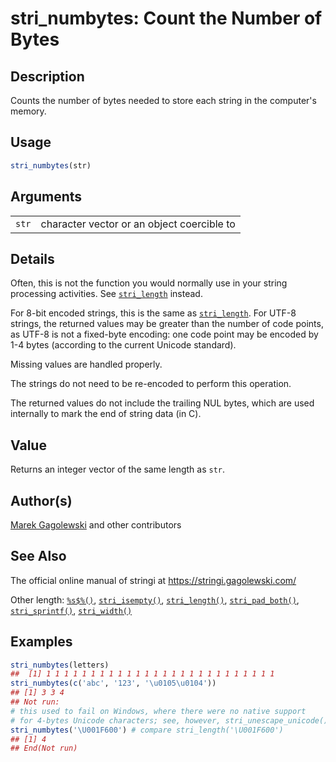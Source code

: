 # stri_numbytes: Count the Number of Bytes

## Description

Counts the number of bytes needed to store each string in the computer\'s memory.

## Usage

``` r
stri_numbytes(str)
```

## Arguments

|       |                                            |
|-------|--------------------------------------------|
| `str` | character vector or an object coercible to |

## Details

Often, this is not the function you would normally use in your string processing activities. See [`stri_length`](stri_length.md) instead.

For 8-bit encoded strings, this is the same as [`stri_length`](stri_length.md). For UTF-8 strings, the returned values may be greater than the number of code points, as UTF-8 is not a fixed-byte encoding: one code point may be encoded by 1-4 bytes (according to the current Unicode standard).

Missing values are handled properly.

The strings do not need to be re-encoded to perform this operation.

The returned values do not include the trailing NUL bytes, which are used internally to mark the end of string data (in C).

## Value

Returns an integer vector of the same length as `str`.

## Author(s)

[Marek Gagolewski](https://www.gagolewski.com/) and other contributors

## See Also

The official online manual of <span class="pkg">stringi</span> at <https://stringi.gagolewski.com/>

Other length: [`%s$%()`](+25s+24+25.md), [`stri_isempty()`](stri_isempty.md), [`stri_length()`](stri_length.md), [`stri_pad_both()`](stri_pad.md), [`stri_sprintf()`](stri_sprintf.md), [`stri_width()`](stri_width.md)

## Examples




```r
stri_numbytes(letters)
##  [1] 1 1 1 1 1 1 1 1 1 1 1 1 1 1 1 1 1 1 1 1 1 1 1 1 1 1
stri_numbytes(c('abc', '123', '\u0105\u0104'))
## [1] 3 3 4
## Not run: 
# this used to fail on Windows, where there were no native support
# for 4-bytes Unicode characters; see, however, stri_unescape_unicode():
stri_numbytes('\U001F600') # compare stri_length('\U001F600')
## [1] 4
## End(Not run)
```
